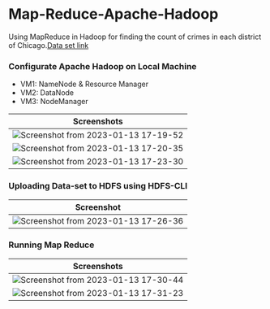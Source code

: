 # Map-Reduce-Apache-Hadoop
Using MapReduce in Hadoop for finding the count of crimes in each district of Chicago.[Data set link](https://www.kaggle.com/currie32/crimes-in-chicago)

### Configurate Apache Hadoop on Local Machine
- VM1: NameNode & Resource Manager
- VM2: DataNode
- VM3: NodeManager
  
|Screenshots|
| :-------------: | 
|![Screenshot from 2023-01-13 17-19-52](https://user-images.githubusercontent.com/44570354/212335253-47987cf0-8514-4e38-987e-d679fe62d8f4.png)|
|![Screenshot from 2023-01-13 17-20-35](https://user-images.githubusercontent.com/44570354/212335338-bc8c4b61-f7da-43cb-9000-b90ff25a9ce4.png)|
|![Screenshot from 2023-01-13 17-23-30](https://user-images.githubusercontent.com/44570354/212335940-324d8ff1-dcd8-4e50-9c8f-38e49fe240bf.png)|

### Uploading Data-set to HDFS using HDFS-CLI
|Screenshot|
| :-------------: | 
|![Screenshot from 2023-01-13 17-26-36](https://user-images.githubusercontent.com/44570354/212336603-0720f844-c2ab-4b33-943a-e55699e5c132.png)|

### Running Map Reduce
|Screenshots|
| :-------------: | 
|![Screenshot from 2023-01-13 17-30-44](https://user-images.githubusercontent.com/44570354/212337743-1bd301fe-884d-44fd-8fde-a9e2e8f87b4f.png)|
|![Screenshot from 2023-01-13 17-31-23](https://user-images.githubusercontent.com/44570354/212337774-ec3cf53b-4937-4151-8a92-30247e405c43.png)|
